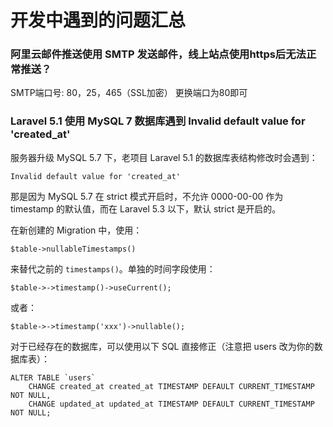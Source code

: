 # 开发中遇到的问题汇总
### 阿里云邮件推送使用 SMTP 发送邮件，线上站点使用https后无法正常推送？
SMTP端口号: 80，25，465（SSL加密）
更换端口为80即可

### Laravel 5.1 使用 MySQL 7 数据库遇到 Invalid default value for 'created_at'

服务器升级 MySQL 5.7 下，老项目 Laravel 5.1 的数据库表结构修改时会遇到：
```
Invalid default value for 'created_at'
```
那是因为 MySQL 5.7 在 strict 模式开启时，不允许 0000-00-00 作为 timestamp 的默认值，而在 Laravel 5.3 以下，默认 strict 是开启的。

在新创建的 Migration 中，使用：
```
$table->nullableTimestamps()
```
来替代之前的 `timestamps()`。单独的时间字段使用：
```
$table->->timestamp()->useCurrent();
```
或者：
```
$table->->timestamp('xxx')->nullable();
```
对于已经存在的数据库，可以使用以下 SQL 直接修正（注意把 users 改为你的数据库表）：
```
ALTER TABLE `users` 
    CHANGE created_at created_at TIMESTAMP DEFAULT CURRENT_TIMESTAMP NOT NULL,
    CHANGE updated_at updated_at TIMESTAMP DEFAULT CURRENT_TIMESTAMP NOT NULL;
```